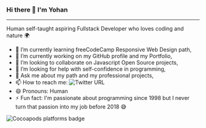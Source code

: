 ### Hi there  🖖     I'm Yohan

---

Human self-taught aspiring Fullstack Developer who loves coding and nature 🌍

- 🌱 I’m currently learning freeCodeCamp Responsive Web Design path,
- 🔭 I’m currently working on my GitHub profile and my Portfolio,
- 👯 I’m looking to collaborate on Javascript Open Source projects,
- 🤔 I’m looking for help with self-confidence in programming,
- 💬 Ask me about my path and my professional projects,
- 📫 How to reach me: ![Twitter URL](https://img.shields.io/twitter/url?label=Twitter&style=social&url=https%3A%2F%2Ftwitter.com%2FDunonYohan)
- 😄 Pronouns: Human
-  ⚡ Fun fact: I'm passionate about programming since 1998 but I never turn that passion into my job before 2018 😅

<img alt="Cocoapods platforms badge" src="https://img.shields.io/badge/platform-ios%20%7C%20osx%20-%23989898">

<!--
**DYW972/DYW972** is a ✨ _special_ ✨ repository because its `README.md` (this file) appears on your GitHub profile.

Here are some ideas to get you started:

- 🔭 I’m currently working on ...
- 🌱 I’m currently learning ...
- 👯 I’m looking to collaborate on ...
- 🤔 I’m looking for help with ...
- 💬 Ask me about ...
- 📫 How to reach me: ...
- 😄 Pronouns: ...
- ⚡ Fun fact: ...
-->

